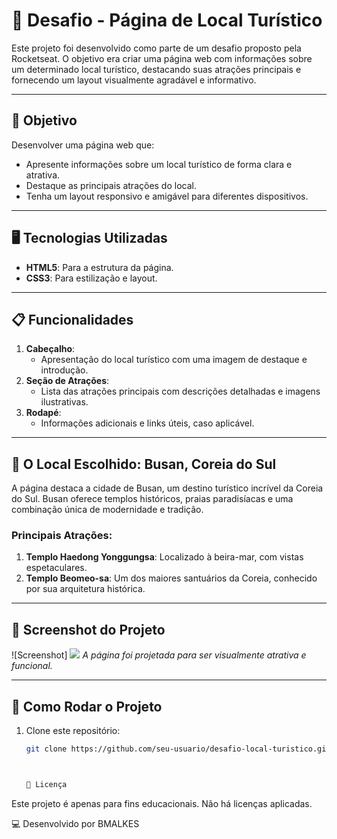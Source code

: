 # 🚀 Desafio - Página de Local Turístico

Este projeto foi desenvolvido como parte de um desafio proposto pela Rocketseat. O objetivo era criar uma página web com informações sobre um determinado local turístico, destacando suas atrações principais e fornecendo um layout visualmente agradável e informativo.

---

## 🎯 Objetivo

Desenvolver uma página web que:
- Apresente informações sobre um local turístico de forma clara e atrativa.
- Destaque as principais atrações do local.
- Tenha um layout responsivo e amigável para diferentes dispositivos.

---

## 🖥️ Tecnologias Utilizadas

- **HTML5**: Para a estrutura da página.
- **CSS3**: Para estilização e layout.

---

## 📋 Funcionalidades

1. **Cabeçalho**:
   - Apresentação do local turístico com uma imagem de destaque e introdução.
2. **Seção de Atrações**:
   - Lista das atrações principais com descrições detalhadas e imagens ilustrativas.
3. **Rodapé**:
   - Informações adicionais e links úteis, caso aplicável.

---

## 🌟 O Local Escolhido: **Busan, Coreia do Sul**

A página destaca a cidade de Busan, um destino turístico incrível da Coreia do Sul. Busan oferece templos históricos, praias paradisíacas e uma combinação única de modernidade e tradição.

### Principais Atrações:
1. **Templo Haedong Yonggungsa**: Localizado à beira-mar, com vistas espetaculares.
2. **Templo Beomeo-sa**: Um dos maiores santuários da Coreia, conhecido por sua arquitetura histórica.

---

## 📸 Screenshot do Projeto

![Screenshot]
<img src="https://res.cloudinary.com/landingpage2/image/upload/v1735574730/Screenshot_19_vjdapr.png"/>
_A página foi projetada para ser visualmente atrativa e funcional._

---

## 🚀 Como Rodar o Projeto

1. Clone este repositório:
   ```bash
   git clone https://github.com/seu-usuario/desafio-local-turistico.git



   📝 Licença
Este projeto é apenas para fins educacionais. Não há licenças aplicadas.

💻 Desenvolvido por BMALKES
